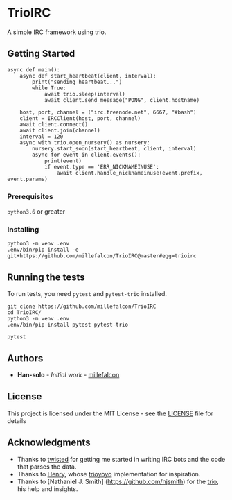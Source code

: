 # TrioIRC

A simple IRC framework using trio.

## Getting Started

```python3
async def main():
    async def start_heartbeat(client, interval):
        print("sending heartbeat...")
        while True:
            await trio.sleep(interval)
            await client.send_message("PONG", client.hostname)

    host, port, channel = ("irc.freenode.net", 6667, "#bash")
    client = IRCClient(host, port, channel)
    await client.connect()
    await client.join(channel)
    interval = 120
    async with trio.open_nursery() as nursery:
        nursery.start_soon(start_heartbeat, client, interval)
        async for event in client.events():
            print(event)
            if event.type == 'ERR_NICKNAMEINUSE':
                await client.handle_nicknameinuse(event.prefix, event.params)
```

### Prerequisites

`python3.6` or greater

### Installing


```
python3 -m venv .env
.env/bin/pip install -e git+https://github.com/millefalcon/TrioIRC@master#egg=trioirc
```


## Running the tests

To run tests, you need `pytest` and `pytest-trio` installed.

```
git clone https://github.com/millefalcon/TrioIRC
cd TrioIRC/
python3 -m venv .env
.env/bin/pip install pytest pytest-trio

pytest
```

## Authors

* **Han-solo** - *Initial work* - [millefalcon](https://github.com/millefalcon/)

## License

This project is licensed under the MIT License - see the [LICENSE](LICENSE) file for details

## Acknowledgments

* Thanks to [twisted](https://github.com/twisted/twisted) for getting me started in writing IRC bots and the code that parses the data.
* Thanks to [Henry](https://github.com/henry232323), whose [trioyoyo](https://github.com/henry232323/trioyoyo) implementation for inspiration.
* Thanks to [Nathaniel J. Smith] (https://github.com/njsmith) for the [trio](https://github.com/python-trio/trio), his help and insights.
